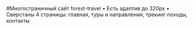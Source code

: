 #Многостраничный сайт forest-travel
•	Есть адаптив до 320px
•	Сверстаны 4 страницы: главная, туры и направления, трекинг походы, контакты


